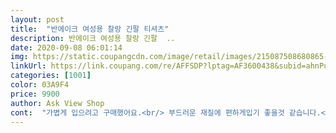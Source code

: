 ```yaml
---
layout: post 
title:  "반에이크 여성용 찰랑 긴팔 티셔츠" 
description: 반에이크 여성용 찰랑 긴팔  ..
date: 2020-09-08 06:01:14 
img: https://static.coupangcdn.com/image/retail/images/215087508680865-b500506e-9fd8-478c-806e-3940a9a17ab3.jpg 
linkUrl: https://link.coupang.com/re/AFFSDP?lptag=AF3600438&subid=ahnPublicAsk&pageKey=284995142&itemId=904306266&vendorItemId=5265728682&traceid=V0-113-07bc57e7795f9403 
categories: [1001] 
color: 03A9F4 
price: 9900 
author: Ask View Shop 
cont:  "가볍게 입으려고 구매했어요.<br/> 부드러운 재질에 편하게입기 좋을것 같습니다.<br/><br/>근데 티셔츠 기장이 길진 않아요.<br/> 짧지도 길지도 않은 기장입니다ㅎㅎ<br/>면티는 저렴한거 사면 너무 싼티나는데.<br/>.<br/><br/>반팔티 여러개 사서 입고 재질 좋아서 아직 못입지만 이것 또한 좋을거 같아서 미리 선구매 ㅋㅋㅋㅋㅋ<br/>비침거의 없어서 흰색도 추가 주문할까 합니다^^<br/>스키니진 안에 요 티셔츠 살짝 넣어 입고 트위드자켓 걸치니 딱 좋네요!<br/>어떤 찰랑티들은 너무 찰랑거리다 못해 흐물거려서 입었을때 몸매가 적나라하게 드러나는데.<br/><br/>요거 받아서 입어보니 싼티도 안나고 일단 느낌이나 소재가 좋아요.<br/><br/>요건 입어보니 찰랑거리면서 흐물거리진 않아 몸에 안달라붙어요.<br/><br/>찰랑티라고 해서 한번 시켜봤어요.<br/> 구매가격은 세일해서 8900원에 샀는데, 가격은 늘 변동되는거 같으니 참고만 하세요^^<br/>청바지 위에 가볍에 입을 면티 찾다가.<br/>.<br/><br/>키 162에 몸무게 50키로 평소 55사이즈 입어요.<br/><br/>티셔츠가 루즈해서 77 사이즈까진 편하게 입을수 있을거 같아요!<br/>품도 굉장히 넉넉하고 편합니다.<br/><br/>" 
---
```

